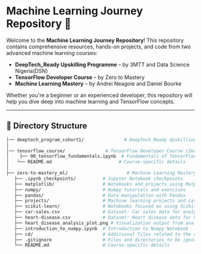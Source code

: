 # Machine Learning Journey Repository 🚀

Welcome to the **Machine Learning Journey Repository**! This repository contains comprehensive resources, hands-on projects, and code from two advanced machine learning courses:

- **DeepTech_Ready Upskilling Programme** – by 3MTT and Data Science Nigeria(DSN)  
- **TensorFlow Developer Course** – by Zero to Mastery
- **Machine Learning Mastery** – by Andrei Neagoie and Daniel Bourke

Whether you're a beginner or an experienced developer, this repository will help you dive deep into machine learning and TensorFlow concepts.

----

## 📂 Directory Structure

```bash
│── deeptech_program_cohort1/               # DeepTech_Ready Upskilling Programme
│
│── tensorflow_course/               # TensorFlow Developer Course (Zero to Mastery)
│    ├── 00_tensorflow_fundamentals.ipynb  # Fundamentals of TensorFlow (Colab Notebook)
│   └── README.md                         # Course-specific details
│
├── zero-to-mastery_ml/                      # Machine Learning Mastery Course (Andrei Neagoie & Daniel Bourke)
   ├── .ipynb_checkpoints/          # Jupyter Notebook checkpoints
   ├── matplotlib/                  # Notebooks and projects using Matplotlib
   ├── numpy/                       # Numpy tutorials and exercises
   ├── pandas/                      # Data manipulation with Pandas
   ├── projects/                    # Machine learning projects and case studies
   ├── scikit-learn/                # Notebooks focused on using Scikit-learn
   ├── car-sales.csv                # Dataset: Car sales data for analysis
   ├── heart-disease.csv            # Dataset: Heart disease data for model training
   ├── heart_disease_analysis_plot.png # Visualization output from analysis
   ├── introduction_to_numpy.ipynb  # Introduction to Numpy Notebook
   ├── cd/                          # Additional files related to the course
   ├── .gitignore                   # Files and directories to be ignored by Git
   └── README.md                    # Course-specific details
